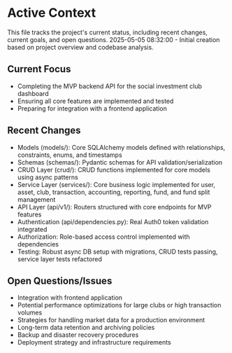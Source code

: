 # Active Context

This file tracks the project's current status, including recent changes, current goals, and open questions.
2025-05-05 08:32:00 - Initial creation based on project overview and codebase analysis.

## Current Focus

* Completing the MVP backend API for the social investment club dashboard
* Ensuring all core features are implemented and tested
* Preparing for integration with a frontend application

## Recent Changes

* Models (models/): Core SQLAlchemy models defined with relationships, constraints, enums, and timestamps
* Schemas (schemas/): Pydantic schemas for API validation/serialization
* CRUD Layer (crud/): CRUD functions implemented for core models using async patterns
* Service Layer (services/): Core business logic implemented for user, asset, club, transaction, accounting, reporting, fund, and fund split management
* API Layer (api/v1/): Routers structured with core endpoints for MVP features
* Authentication (api/dependencies.py): Real Auth0 token validation integrated
* Authorization: Role-based access control implemented with dependencies
* Testing: Robust async DB setup with migrations, CRUD tests passing, service layer tests refactored

## Open Questions/Issues

* Integration with frontend application
* Potential performance optimizations for large clubs or high transaction volumes
* Strategies for handling market data for a production environment
* Long-term data retention and archiving policies
* Backup and disaster recovery procedures
* Deployment strategy and infrastructure requirements